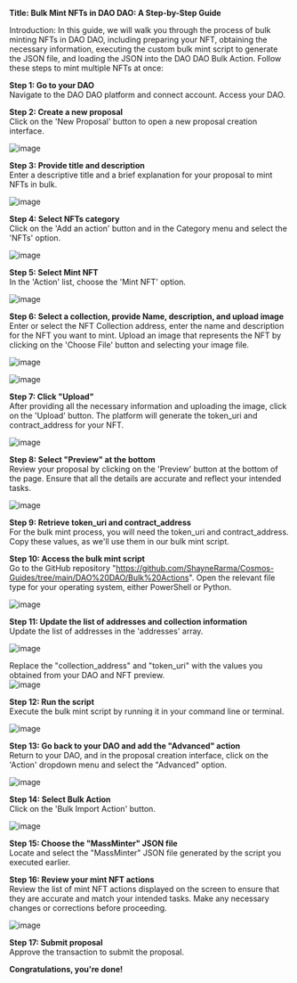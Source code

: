**Title: Bulk Mint NFTs in DAO DAO: A Step-by-Step Guide**

Introduction:
In this guide, we will walk you through the process of bulk minting NFTs in DAO DAO, including preparing your NFT, obtaining the necessary information, executing the custom bulk mint script to generate the JSON file, and loading the JSON into the DAO DAO Bulk Action. Follow these steps to mint multiple NFTs at once:

**Step 1: Go to your DAO**\
Navigate to the DAO DAO platform and connect account. Access your DAO.

**Step 2: Create a new proposal**\
Click on the 'New Proposal' button to open a new proposal creation interface.

![image](https://user-images.githubusercontent.com/34254288/235110213-f7bb9578-abfe-4b94-aef2-227593276a71.png)

**Step 3: Provide title and description**\
Enter a descriptive title and a brief explanation for your proposal to mint NFTs in bulk.

![image](https://user-images.githubusercontent.com/34254288/235110270-049b1c57-a4cd-4fa1-9524-7ffaf0d1c2b7.png)

**Step 4: Select NFTs category**\
Click on the 'Add an action' button and in the Category menu and select the 'NFTs' option.

![image](https://user-images.githubusercontent.com/34254288/235110308-5ec75a75-0b0e-4fab-93a2-29f36d574053.png)

**Step 5: Select Mint NFT**\
In the 'Action' list, choose the 'Mint NFT' option.

![image](https://user-images.githubusercontent.com/34254288/235110346-5ab141bc-f06f-42dd-9f14-21472fd02213.png)

**Step 6: Select a collection, provide Name, description, and upload image**\
Enter or select the NFT Collection address, enter the name and description for the NFT you want to mint. Upload an image that represents the NFT by clicking on the 'Choose File' button and selecting your image file.

![image](https://user-images.githubusercontent.com/34254288/235110386-88f52020-7463-4617-a0ac-3a50157de563.png)

![image](https://user-images.githubusercontent.com/34254288/235110479-8ff0f4f3-0171-48e2-a85c-f1d996eee4aa.png)

**Step 7: Click "Upload"**\
After providing all the necessary information and uploading the image, click on the 'Upload' button. The platform will generate the token_uri and contract_address for your NFT.

![image](https://user-images.githubusercontent.com/34254288/235110597-b0a8af38-2219-47be-b825-730f6a7f74a7.png)

**Step 8: Select "Preview" at the bottom**\
Review your proposal by clicking on the 'Preview' button at the bottom of the page. Ensure that all the details are accurate and reflect your intended tasks.

![image](https://user-images.githubusercontent.com/34254288/235110650-69cc8846-dbad-4868-be81-3697ec1a87c3.png)

**Step 9: Retrieve token_uri and contract_address**\
For the bulk mint process, you will need the token_uri and contract_address. Copy these values, as we'll use them in our bulk mint script.

**Step 10: Access the bulk mint script**\
Go to the GitHub repository "https://github.com/ShayneRarma/Cosmos-Guides/tree/main/DAO%20DAO/Bulk%20Actions". Open the relevant file type for your operating system, either PowerShell or Python.

![image](https://user-images.githubusercontent.com/34254288/235110724-a7040b4d-28c3-45a9-be1b-27ff8568d8ec.png)

**Step 11: Update the list of addresses and collection information**\
Update the list of addresses in the 'addresses' array.

![image](https://user-images.githubusercontent.com/34254288/235110764-50ea653a-1bc0-484f-b561-4bc9ff7646f8.png)

Replace the "collection_address" and "token_uri" with the values you obtained from your DAO and NFT preview.\
![image](https://user-images.githubusercontent.com/34254288/235110819-8b5d81db-1722-4501-ab8e-1ea9af5033df.png)

**Step 12: Run the script**\
Execute the bulk mint script by running it in your command line or terminal.

![image](https://user-images.githubusercontent.com/34254288/235110864-b5984f42-0610-41a6-a362-cecf43fd3c0f.png)

**Step 13: Go back to your DAO and add the "Advanced" action**\
Return to your DAO, and in the proposal creation interface, click on the 'Action' dropdown menu and select the "Advanced" option.

![image](https://user-images.githubusercontent.com/34254288/235110921-8e1c5c89-91bc-47c6-8e54-d870bf79b9e8.png)

**Step 14: Select Bulk Action**\
Click on the 'Bulk Import Action' button.

![image](https://user-images.githubusercontent.com/34254288/235110940-62188c3a-9b02-4f25-b495-c8214342aa26.png)

**Step 15: Choose the "MassMinter" JSON file**\
Locate and select the "MassMinter" JSON file generated by the script you executed earlier.

**Step 16: Review your mint NFT actions**\
Review the list of mint NFT actions displayed on the screen to ensure that they are accurate and match your intended tasks. Make any necessary changes or corrections before proceeding.

![image](https://user-images.githubusercontent.com/34254288/235111120-65ba088b-27fc-44bc-93a1-48ce29133d0b.png)

**Step 17: Submit proposal**\
Approve the transaction to submit the proposal.

**Congratulations, you're done!**
